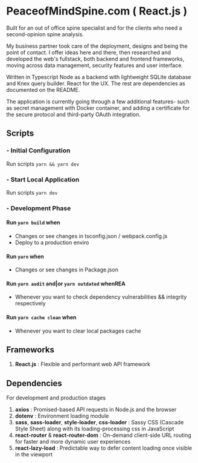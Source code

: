 # PeaceofMindSpine.com ( React.js )

Built for an out of office spine specialist and for the clients who need a second-opinion spine analysis.

My business partner took care of the deployment, designs and being the point of contact. I offer ideas here and there, then researched and developed the web's fullstack, both backend and frontend frameworks, moving across data management, security features and user interface.

Written in Typescript Node as a backend with lightweight SQLite database and Knex query builder. React for the UX. The rest are dependencies as documented on the README.

The application is currently going through a few additional features- such as secret management with Docker container, and adding a certificate for the secure protocol and third-party OAuth integration.

## Scripts

### - Initial Configuration

  Run scripts `yarn && yarn dev`

### - Start Local Application

  Run scripts `yarn dev`

### - Development Phase

  #### Run `yarn build` when
  - Changes or see changes in tsconfig.json / webpack.config.js
  - Deploy to a production enviro

  #### Run `yarn` when
  - Changes or see changes in Package.json

  #### Run `yarn audit` and|or `yarn outdated` whenREA
  - Whenever you want to check dependency vulnerabilities && integrity respectively

  #### Run `yarn cache clean` when 
  - Whenever you want to clear local packages cache

## Frameworks
1. **React.js** : Flexible and performant web API framework

## Dependencies
For development and production stages

1. **axios** : Promised-based API requests in Node.js and the browser
2. **dotenv** : Environment loading module
3. **sass**, **sass-loader**, **style-loader**, **css-loader** : Sassy CSS (Cascade Style Sheet) along with its loading-processing css in JavaScript
4. **react-router** & **react-router-dom** : On-demand client-side URL routing for faster and more dynamic user experiences
5. **react-lazy-load** : Predictable way to defer content loading once visible in the viewport